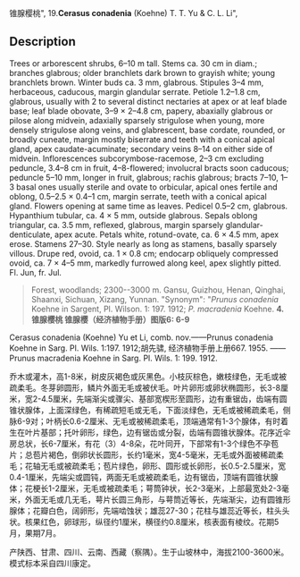 锥腺樱桃",
19.**Cerasus conadenia** (Koehne) T. T. Yu & C. L. Li",

## Description
Trees or arborescent shrubs, 6–10 m tall. Stems ca. 30 cm in diam.; branches glabrous; older branchlets dark brown to grayish white; young branchlets brown. Winter buds ca. 3 mm, glabrous. Stipules 3–4 mm, herbaceous, caducous, margin glandular serrate. Petiole 1.2–1.8 cm, glabrous, usually with 2 to several distinct nectaries at apex or at leaf blade base; leaf blade obovate, 3–9 × 2–4.8 cm, papery, abaxially glabrous or pilose along midvein, adaxially sparsely strigulose when young, more densely strigulose along veins, and glabrescent, base cordate, rounded, or broadly cuneate, margin mostly biserrate and teeth with a conical apical gland, apex caudate-acuminate; secondary veins 8–14 on either side of midvein. Inflorescences subcorymbose-racemose, 2–3 cm excluding peduncle, 3.4–8 cm in fruit, 4–8-flowered; involucral bracts soon caducous; peduncle 5–10 mm, longer in fruit, glabrous; rachis glabrous; bracts 7–10, 1–3 basal ones usually sterile and ovate to orbicular, apical ones fertile and oblong, 0.5–2.5 × 0.4–1 cm, margin serrate, teeth with a conical apical gland. Flowers opening at same time as leaves. Pedicel 0.5–2 cm, glabrous. Hypanthium tubular, ca. 4 × 5 mm, outside glabrous. Sepals oblong triangular, ca. 3.5 mm, reflexed, glabrous, margin sparsely glandular-denticulate, apex acute. Petals white, rotund-ovate, ca. 6 × 4.5 mm, apex erose. Stamens 27–30. Style nearly as long as stamens, basally sparsely villous. Drupe red, ovoid, ca. 1 × 0.8 cm; endocarp obliquely compressed ovoid, ca. 7 × 4–5 mm, markedly furrowed along keel, apex slightly pitted. Fl. Jun, fr. Jul.

> Forest, woodlands; 2300--3000 m. Gansu, Guizhou, Henan, Qinghai, Shaanxi, Sichuan, Xizang, Yunnan.
  "Synonym": "*Prunus conadenia* Koehne in Sargent, Pl. Wilson. 1: 197. 1912; *P. macradenia* Koehne.
**4. 锥腺樱桃 锥腺樱（经济植物手册）图版6: 6-9**

Cerasus conadenia (Koehne) Yu et Li, comb. nov.——Prunus conadenia Koehne in Sarg. Pl. Wils. 1:197. 1912;胡先骕, 经济植物手册上册667. 1955. ——Prunus macradenia Koehne in Sarg. Pl. Wils. 1: 199. 1912.

乔木或灌木，高1-8米，树皮灰褐色或灰黑色。小枝灰棕色，嫩枝绿色，无毛或被疏柔毛。冬芽卵圆形，鳞片外面无毛或被伏毛。叶片卵形或卵状椭圆形，长3-8厘米，宽2-4.5厘米，先端渐尖或骤尖、基部宽楔形至圆形，边有重锯齿，齿端有圆锥状腺体，上面深绿色，有稀疏短毛或无毛，下面淡绿色，无毛或被稀疏柔毛，侧脉6-9对；叶柄长0.6-2厘米、无毛或被稀疏柔毛，顶端通常有1-3个腺体，有时着生在叶片基部；托叶卵形，绿色，边有锯齿或分裂，齿端有圆锥状腺体。花序近伞房总状，长6-7厘米，有花（3）4-8朵，花叶同开，下部常有1-3个绿色不孕苞片；总苞片褐色，倒卵状长圆形，长约1毫米，宽4-5毫米，无毛或外面被稀疏柔毛；花轴无毛或被疏柔毛；苞片绿色，卵形、圆形或长卵形，长0.5-2.5厘米，宽0.4-1厘米，先端尖或圆钝，两面无毛或被疏柔毛，边有锯齿，顶端有圆锥状腺体；花梗长1-2厘米，无毛或被疏柔毛；萼筒钟状，长2-3毫米，上部最宽处2-3毫米，外面无毛或几无毛，萼片长圆三角形，与萼筒近等长，先端渐尖，边有圆锥形腺体；花瓣白色，阔卵形，先端啮蚀状；雄蕊27-30；花柱与雄蕊近等长，柱头头状。核果红色，卵球形，纵径约1厘米，横径约0.8厘米，核表面有棱纹。花期5月，果期7月。

产陕西、甘肃、四川、云南、西藏（察隅）。生于山坡林中，海拔2100-3600米。模式标本采自四川康定。
